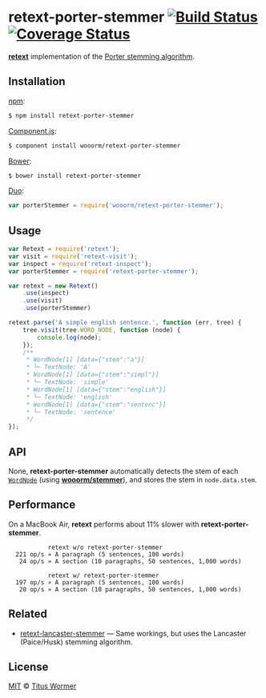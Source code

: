 # retext-porter-stemmer [![Build Status](https://img.shields.io/travis/wooorm/retext-porter-stemmer.svg?style=flat)](https://travis-ci.org/wooorm/retext-porter-stemmer) [![Coverage Status](https://img.shields.io/coveralls/wooorm/retext-porter-stemmer.svg?style=flat)](https://coveralls.io/r/wooorm/retext-porter-stemmer?branch=master)

**[retext](https://github.com/wooorm/retext)** implementation of the [Porter stemming algorithm](http://tartarus.org/martin/PorterStemmer/).

## Installation

[npm](https://docs.npmjs.com/cli/install):

```bash
$ npm install retext-porter-stemmer
```

[Component.js](https://github.com/componentjs/component):

```bash
$ component install wooorm/retext-porter-stemmer
```

[Bower](http://bower.io/#install-packages):

```bash
$ bower install retext-porter-stemmer
```

[Duo](http://duojs.org/#getting-started):

```javascript
var porterStemmer = require('wooorm/retext-porter-stemmer');
```

## Usage

```javascript
var Retext = require('retext');
var visit = require('retext-visit');
var inspect = require('retext-inspect');
var porterStemmer = require('retext-porter-stemmer');

var retext = new Retext()
    .use(inspect)
    .use(visit)
    .use(porterStemmer)

retext.parse('A simple english sentence.', function (err, tree) {
    tree.visit(tree.WORD_NODE, function (node) {
        console.log(node);
    });
    /**
     * WordNode[1] [data={"stem":"a"}]
     * └─ TextNode: 'A'
     * WordNode[1] [data={"stem":"simpl"}]
     * └─ TextNode: 'simple'
     * WordNode[1] [data={"stem":"english"}]
     * └─ TextNode: 'english'
     * WordNode[1] [data={"stem":"sentenc"}]
     * └─ TextNode: 'sentence'
     */
});
```

## API

None, **retext-porter-stemmer** automatically detects the stem of each [`WordNode`](https://github.com/wooorm/textom#textomwordnode-nlcstwordnode) (using **[wooorm/stemmer](https://github.com/wooorm/stemmer)**), and stores the stem in `node.data.stem`.


## Performance

On a MacBook Air, **retext** performs about 11% slower with **retext-porter-stemmer**.

```text
           retext w/o retext-porter-stemmer
  221 op/s » A paragraph (5 sentences, 100 words)
   24 op/s » A section (10 paragraphs, 50 sentences, 1,000 words)

           retext w/ retext-porter-stemmer
  197 op/s » A paragraph (5 sentences, 100 words)
   20 op/s » A section (10 paragraphs, 50 sentences, 1,000 words)
```

## Related

- [retext-lancaster-stemmer](https://github.com/wooorm/retext-lancaster-stemmer) — Same workings, but uses the Lancaster (Paice/Husk) stemming algorithm.

## License

[MIT](LICENSE) © [Titus Wormer](http://wooorm.com)
